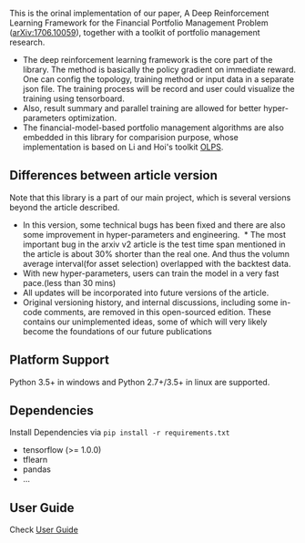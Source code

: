 This is the orinal implementation of our paper, A Deep Reinforcement Learning Framework for the Financial Portfolio Management Problem ([arXiv:1706.10059](https://arxiv.org/abs/1706.10059)), together with a toolkit of portfolio management research.

* The deep reinforcement learning framework is the core part of the library.
The method is basically the policy gradient on immediate reward.
 One can config the topology, training method or input data in a separate json file. The training process will be record and user could visualize the training using tensorboard.
* Also, result summary and parallel training are allowed for better hyper-parameters optimization.
* The financial-model-based portfolio management algorithms are also embedded in this library for comparision purpose, whose implementation is based on Li and Hoi's toolkit [OLPS](https://github.com/OLPS/OLPS).

## Differences between article version
Note that this library is a part of our main project, which is several versions beyond the article described.

* In this version, some technical bugs has been fixed and there are also some improvement in hyper-parameters and engineering.
  * The most important bug in the arxiv v2 article is the test time span mentioned in the article is about 30% shorter than the real one. And thus the volumn average interval(for asset selection) overlapped with the backtest data.
* With new hyper-parameters, users can train the model in a very fast pace.(less than 30 mins)
* All updates will be incorporated into future versions of the article.
* Original versioning history,  and internal discussions, including some in-code comments, are removed in this open-sourced edition. These contains our unimplemented ideas, some of which will very likely become the foundations of our future publications

## Platform Support
Python 3.5+ in windows and Python 2.7+/3.5+ in linux are supported.

## Dependencies
Install Dependencies via `pip install -r requirements.txt`

* tensorflow (>= 1.0.0)
* tflearn
* pandas
* ...

## User Guide

Check [User Guide](user_guide.md)
